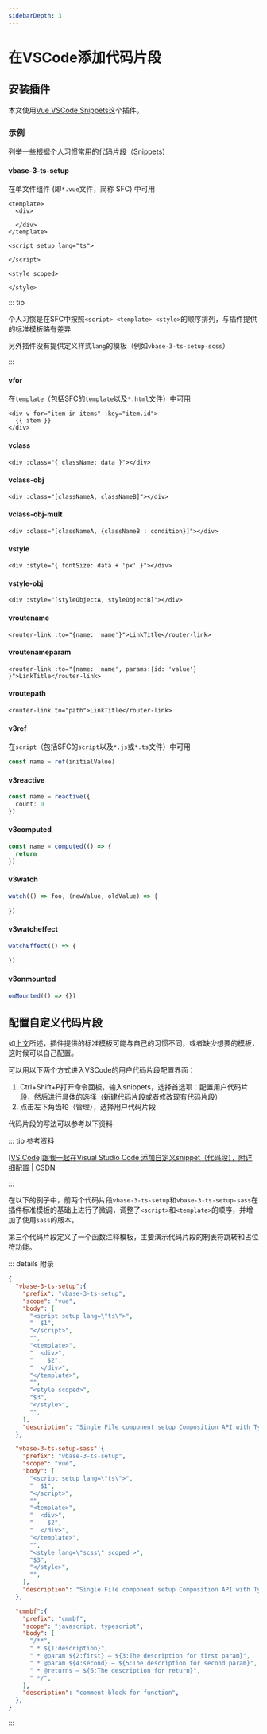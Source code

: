 ```yaml
---
sidebarDepth: 3
---
```

# 在VSCode添加代码片段

## 安装插件

本文使用[Vue VSCode Snippets](https://marketplace.visualstudio.com/items?itemName=sdras.vue-vscode-snippets)这个插件。

### 示例

列举一些根据个人习惯常用的代码片段（Snippets）

#### vbase-3-ts-setup

在单文件组件 (即`*.vue`文件，简称 SFC) 中可用

```vue
<template>
  <div>

  </div>
</template>

<script setup lang="ts">

</script>

<style scoped>

</style>
```

::: tip

个人习惯是在SFC中按照`<script> <template> <style>`的顺序排列，与插件提供的标准模板略有差异

另外插件没有提供定义样式`lang`的模板（例如`vbase-3-ts-setup-scss`）

:::

#### vfor

在`template`（包括SFC的`template`以及`*.html`文件）中可用

```vue
<div v-for="item in items" :key="item.id">
  {{ item }}
</div>
```

#### vclass

```vue
<div :class="{ className: data }"></div>
```

#### vclass-obj

```vue
<div :class="[classNameA, classNameB]"></div>
```

#### vclass-obj-mult

```vue
<div :class="[classNameA, {classNameB : condition}]"></div>
```

#### vstyle

```vue
<div :style="{ fontSize: data + 'px' }"></div>
```

#### vstyle-obj

```vue
<div :style="[styleObjectA, styleObjectB]"></div>
```

#### vroutename

```vue
<router-link :to="{name: 'name'}">LinkTitle</router-link>
```

#### vroutenameparam

```vue
<router-link :to="{name: 'name', params:{id: 'value'} }">LinkTitle</router-link>
```

#### vroutepath

```vue
<router-link to="path">LinkTitle</router-link>
```

#### v3ref

在`script`（包括SFC的`script`以及`*.js`或`*.ts`文件）中可用

```typescript
const name = ref(initialValue)
```

#### v3reactive

```typescript
const name = reactive({
  count: 0
})
```

#### v3computed

```typescript
const name = computed(() => {
  return 
})
```

#### v3watch

```typescript
watch(() => foo, (newValue, oldValue) => {
  
})
```

#### v3watcheffect

```typescript
watchEffect(() => {
  
})
```

#### v3onmounted

```typescript
onMounted(() => {})
```

## 配置自定义代码片段

如[上文](#vbase-3ts-setup)所述，插件提供的标准模板可能与自己的习惯不同，或者缺少想要的模板，这时候可以自己配置。

可以用以下两个方式进入VSCode的用户代码片段配置界面：

1. Ctrl+Shift+P打开命令面板，输入snippets，选择首选项：配置用户代码片段，然后进行具体的选择（新建代码片段或者修改现有代码片段）
2. 点击左下角齿轮（管理），选择用户代码片段

代码片段的写法可以参考以下资料

::: tip 参考资料

[[VS Code\]跟我一起在Visual Studio Code 添加自定义snippet（代码段），附详细配置 | CSDN](https://blog.csdn.net/maokelong95/article/details/54379046/)

:::

在以下的例子中，前两个代码片段`vbase-3-ts-setup`和`vbase-3-ts-setup-sass`在插件标准模板的基础上进行了微调，调整了`<script>`和`<template>`的顺序，并增加了使用`sass`的版本。

第三个代码片段定义了一个函数注释模板，主要演示代码片段的制表符跳转和占位符功能。

::: details 附录

```json
{
  "vbase-3-ts-setup":{
    "prefix": "vbase-3-ts-setup",
    "scope": "vue",
    "body": [
      "<script setup lang=\"ts\">",
      "  $1",
      "</script>",
      "",
      "<template>",
      "  <div>",
      "    $2",
      "  </div>",
      "</template>",
      "",
      "<style scoped>",
      "$3",
      "</style>",
      "",
    ],
    "description": "Single File component setup Composition API with Typescript",
  },

  "vbase-3-ts-setup-sass":{
    "prefix": "vbase-3-ts-setup",
    "scope": "vue",
    "body": [
      "<script setup lang=\"ts\">",
      "  $1",
      "</script>",
      "",
      "<template>",
      "  <div>",
      "    $2",
      "  </div>",
      "</template>",
      "",
      "<style lang=\"scss\" scoped >",
      "$3",
      "</style>",
      "",
    ],
    "description": "Single File component setup Composition API with Typescript and SASS",
  },

  "cmmbf":{
    "prefix": "cmmbf",
    "scope": "javascript, typescript",
    "body": [
      "/**",
      " * ${1:description}",
      " * @param ${2:first} — ${3:The description for first param}",
      " * @param ${4:second} — ${5:The description for second param}",
      " * @returns — ${6:The description for return}",
      " */",
    ],
    "description": "comment block for function",
  },
}
```

:::
